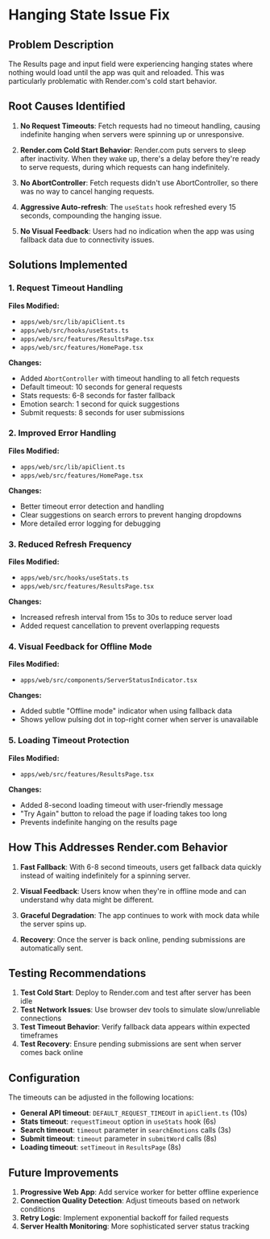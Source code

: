 # Hanging State Issue Fix

## Problem Description

The Results page and input field were experiencing hanging states where nothing would load until the app was quit and reloaded. This was particularly problematic with Render.com's cold start behavior.

## Root Causes Identified

1. **No Request Timeouts**: Fetch requests had no timeout handling, causing indefinite hanging when servers were spinning up or unresponsive.

2. **Render.com Cold Start Behavior**: Render.com puts servers to sleep after inactivity. When they wake up, there's a delay before they're ready to serve requests, during which requests can hang indefinitely.

3. **No AbortController**: Fetch requests didn't use AbortController, so there was no way to cancel hanging requests.

4. **Aggressive Auto-refresh**: The `useStats` hook refreshed every 15 seconds, compounding the hanging issue.

5. **No Visual Feedback**: Users had no indication when the app was using fallback data due to connectivity issues.

## Solutions Implemented

### 1. Request Timeout Handling

**Files Modified:**

- `apps/web/src/lib/apiClient.ts`
- `apps/web/src/hooks/useStats.ts`
- `apps/web/src/features/ResultsPage.tsx`
- `apps/web/src/features/HomePage.tsx`

**Changes:**

- Added `AbortController` with timeout handling to all fetch requests
- Default timeout: 10 seconds for general requests
- Stats requests: 6-8 seconds for faster fallback
- Emotion search: 1 second for quick suggestions
- Submit requests: 8 seconds for user submissions

### 2. Improved Error Handling

**Files Modified:**

- `apps/web/src/lib/apiClient.ts`
- `apps/web/src/features/HomePage.tsx`

**Changes:**

- Better timeout error detection and handling
- Clear suggestions on search errors to prevent hanging dropdowns
- More detailed error logging for debugging

### 3. Reduced Refresh Frequency

**Files Modified:**

- `apps/web/src/hooks/useStats.ts`
- `apps/web/src/features/ResultsPage.tsx`

**Changes:**

- Increased refresh interval from 15s to 30s to reduce server load
- Added request cancellation to prevent overlapping requests

### 4. Visual Feedback for Offline Mode

**Files Modified:**

- `apps/web/src/components/ServerStatusIndicator.tsx`

**Changes:**

- Added subtle "Offline mode" indicator when using fallback data
- Shows yellow pulsing dot in top-right corner when server is unavailable

### 5. Loading Timeout Protection

**Files Modified:**

- `apps/web/src/features/ResultsPage.tsx`

**Changes:**

- Added 8-second loading timeout with user-friendly message
- "Try Again" button to reload the page if loading takes too long
- Prevents indefinite hanging on the results page

## How This Addresses Render.com Behavior

1. **Fast Fallback**: With 6-8 second timeouts, users get fallback data quickly instead of waiting indefinitely for a spinning server.

2. **Visual Feedback**: Users know when they're in offline mode and can understand why data might be different.

3. **Graceful Degradation**: The app continues to work with mock data while the server spins up.

4. **Recovery**: Once the server is back online, pending submissions are automatically sent.

## Testing Recommendations

1. **Test Cold Start**: Deploy to Render.com and test after server has been idle
2. **Test Network Issues**: Use browser dev tools to simulate slow/unreliable connections
3. **Test Timeout Behavior**: Verify fallback data appears within expected timeframes
4. **Test Recovery**: Ensure pending submissions are sent when server comes back online

## Configuration

The timeouts can be adjusted in the following locations:

- **General API timeout**: `DEFAULT_REQUEST_TIMEOUT` in `apiClient.ts` (10s)
- **Stats timeout**: `requestTimeout` option in `useStats` hook (6s)
- **Search timeout**: `timeout` parameter in `searchEmotions` calls (3s)
- **Submit timeout**: `timeout` parameter in `submitWord` calls (8s)
- **Loading timeout**: `setTimeout` in `ResultsPage` (8s)

## Future Improvements

1. **Progressive Web App**: Add service worker for better offline experience
2. **Connection Quality Detection**: Adjust timeouts based on network conditions
3. **Retry Logic**: Implement exponential backoff for failed requests
4. **Server Health Monitoring**: More sophisticated server status tracking
